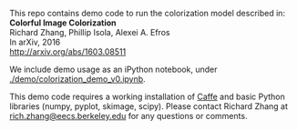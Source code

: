 This repo contains demo code to run the colorization model described in: <br>
<b>Colorful Image Colorization</b> <br>
Richard Zhang, Phillip Isola, Alexei A. Efros <br>
In arXiv, 2016 <br>
http://arxiv.org/abs/1603.08511 <br>

We include demo usage as an iPython notebook, under [./demo/colorization_demo_v0.ipynb](https://github.com/richzhang/colorization/blob/master/demo/colorization_demo_v0.ipynb).

This demo code requires a working installation of [Caffe](http://caffe.berkeleyvision.org/) and basic Python libraries (numpy, pyplot, skimage, scipy). Please contact Richard Zhang at rich.zhang@eecs.berkeley.edu for any questions or comments.

